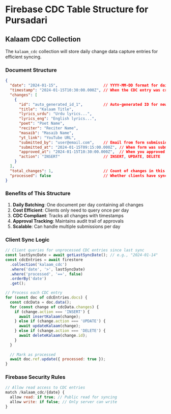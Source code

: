 # Firebase CDC Table Structure for Pursadari

## Kalaam CDC Collection

The `kalaam_cdc` collection will store daily change data capture entries for efficient syncing.

### Document Structure

```json
{
  "date": "2024-01-15",                    // YYYY-MM-DD format for daily batching
  "timestamp": "2024-01-15T10:30:00.000Z", // When the CDC entry was created
  "changes": [
    {
      "id": "auto_generated_id_1",         // Auto-generated ID for new kalaam
      "title": "Kalaam Title",
      "lyrics_urdu": "Urdu lyrics...",
      "lyrics_eng": "English lyrics...",
      "poet": "Poet Name",
      "reciter": "Reciter Name", 
      "masaib": "Masaib Name",
      "yt_link": "YouTube URL",
      "submitted_by": "user@email.com",    // Email from form submission
      "submitted_at": "2024-01-15T09:15:00.000Z", // When form was submitted
      "approved_at": "2024-01-15T10:30:00.000Z",  // When you approved it
      "action": "INSERT"                   // INSERT, UPDATE, DELETE
    }
  ],
  "total_changes": 1,                      // Count of changes in this CDC entry
  "processed": false                       // Whether clients have synced this
}
```

### Benefits of This Structure

1. **Daily Batching**: One document per day containing all changes
2. **Cost Efficient**: Clients only need to query once per day
3. **CDC Compliant**: Tracks all changes with timestamps
4. **Approval Tracking**: Maintains audit trail of approvals
5. **Scalable**: Can handle multiple submissions per day

### Client Sync Logic

```javascript
// Client queries for unprocessed CDC entries since last sync
const lastSyncDate = await getLastSyncDate(); // e.g., "2024-01-14"
const cdcEntries = await firestore
  .collection('kalaam_cdc')
  .where('date', '>', lastSyncDate)
  .where('processed', '==', false)
  .orderBy('date')
  .get();

// Process each CDC entry
for (const doc of cdcEntries.docs) {
  const cdcData = doc.data();
  for (const change of cdcData.changes) {
    if (change.action === 'INSERT') {
      await insertKalaam(change);
    } else if (change.action === 'UPDATE') {
      await updateKalaam(change);
    } else if (change.action === 'DELETE') {
      await deleteKalaam(change.id);
    }
  }
  
  // Mark as processed
  await doc.ref.update({ processed: true });
}
```

### Firebase Security Rules

```javascript
// Allow read access to CDC entries
match /kalaam_cdc/{date} {
  allow read: if true; // Public read for syncing
  allow write: if false; // Only server can write
}
```

